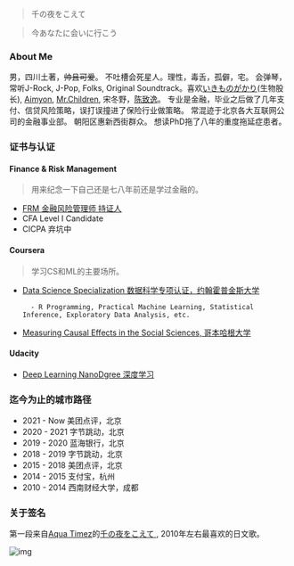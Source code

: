 
> 千の夜をこえて

> 今あなたに会いに行こう

### About Me

男，四川土著，~~帅且可爱~~。
不吐槽会死星人。理性，毒舌，孤僻，宅。
会弹琴，常听J-Rock, J-Pop, Folks, Original Soundtrack。喜欢[いきものがかり](http://ikimonogakari.com/)(生物股长), [Aimyon](http://www.aimyong.net/), [Mr.Children](http://www.mrchildren.jp/), 宋冬野，[陈致逸](https://weibo.com/cypmusicstudio)。
专业是金融，毕业之后做了几年支付、信贷风险策略，误打误撞进了保险行业做策略。
常混迹于北京各大互联网公司的金融事业部。
朝阳区惠新西街群众。
想读PhD拖了八年的重度拖延症患者。

### 证书与认证
#### Finance & Risk Management
> 用来纪念一下自己还是七八年前还是学过金融的。
- [FRM 金融风险管理师 持证人](http://my.garp.org/DigitalBadgeFRM?id=0034000001aeWr3AAE)
- CFA Level I Candidate
- CICPA 弃坑中

#### Coursera
> 学习CS和ML的主要场所。
- [Data Science Specialization 数据科学专项认证，约翰霍普金斯大学](https://www.coursera.org/specializations/jhu-data-science)
      
        - R Programming, Practical Machine Learning, Statistical Inference, Exploratory Data Analysis, etc.
- [Measuring Causal Effects in the Social Sciences, 哥本哈根大学](https://www.coursera.org/account/accomplishments/verify/CL8NUCSTDAJT)

#### Udacity
- [Deep Learning NanoDgree 深度学习](https://graduation.udacity.com/confirm/A4TCQYGQ)

### 迄今为止的城市路径
- 2021 - Now    美团点评，北京
- 2020 - 2021   字节跳动，北京
- 2019 - 2020   蓝海银行，北京
- 2018 - 2019   字节跳动，北京
- 2015 - 2018   美团点评，北京
- 2014 - 2015   支付宝，杭州
- 2010 - 2014   西南财经大学，成都

### 关于签名
第一段来自[Aqua Timez](https://zh.wikipedia.org/wiki/Aqua_Timez)的[千の夜をこえて
](https://music.douban.com/subject/1926414/), 2010年左右最喜欢的日文歌。

![img](https://s2.ax1x.com/2019/08/22/md5n41.jpg)
